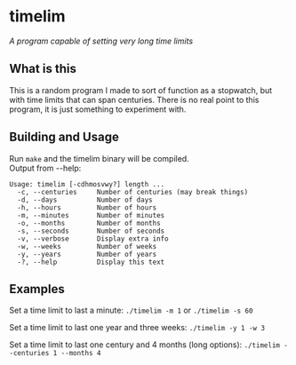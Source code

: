 timelim
========
_A program capable of setting very long time limits_

## What is this
This is a random program I made to sort of function as a 
stopwatch, but with time limits that can span centuries. 
There is no real point to this program, it is just something 
to experiment with.

## Building and Usage
Run `make` and the timelim binary will be compiled.  
Output from --help:

`Usage: timelim [-cdhmosvwy?] length ...`  
`  -c, --centuries     Number of centuries (may break things)`  
`  -d, --days          Number of days`  
`  -h, --hours         Number of hours`  
`  -m, --minutes       Number of minutes`  
`  -o, --months        Number of months`  
`  -s, --seconds       Number of seconds`  
`  -v, --verbose       Display extra info`  
`  -w, --weeks         Number of weeks`  
`  -y, --years         Number of years`  
`  -?, --help          Display this text`  

## Examples
Set a time limit to last a minute: 
`./timelim -m 1` or `./timelim -s 60`

Set a time limit to last one year and three weeks:
`./timelim -y 1 -w 3`

Set a time limit to last one century and 4 months (long options):
`./timelim --centuries 1 --months 4`

